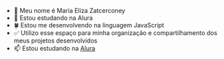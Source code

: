 - 💫 Meu nome é Maria Eliza Zatcerconey
- 🍁 Estou estudando na Alura
- 🍀 Estou me desenvolvendo na linguagem JavaScript
- ✅ Utilizo esse espaço para minha organização e compartilhamento dos meus projetos desenvolvidos
- 📫  Estou estudando na [Alura](https://www.alura.com.br)
